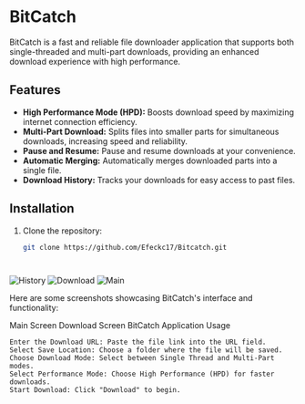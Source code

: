 # BitCatch

BitCatch is a fast and reliable file downloader application that supports both single-threaded and multi-part downloads, providing an enhanced download experience with high performance.

## Features
- **High Performance Mode (HPD):** Boosts download speed by maximizing internet connection efficiency.
- **Multi-Part Download:** Splits files into smaller parts for simultaneous downloads, increasing speed and reliability.
- **Pause and Resume:** Pause and resume downloads at your convenience.
- **Automatic Merging:** Automatically merges downloaded parts into a single file.
- **Download History:** Tracks your downloads for easy access to past files.

## Installation
1. Clone the repository:
   ```bash
   git clone https://github.com/Efeckc17/Bitcatch.git




![History](https://github.com/Efeckc17/Bitcatch/blob/main/resim.png?raw=true)
![Download](https://github.com/Efeckc17/Bitcatch/blob/main/bitcatchdown.png?raw=true)
![Main](https://github.com/Efeckc17/Bitcatch/blob/main/bitcatch.png?raw=true)




Here are some screenshots showcasing BitCatch's interface and functionality:

Main Screen Download Screen BitCatch Application
Usage

    Enter the Download URL: Paste the file link into the URL field.
    Select Save Location: Choose a folder where the file will be saved.
    Choose Download Mode: Select between Single Thread and Multi-Part modes.
    Select Performance Mode: Choose High Performance (HPD) for faster downloads.
    Start Download: Click "Download" to begin.
